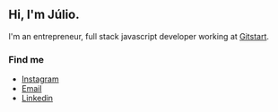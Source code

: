 ## Hi, I'm Júlio.

I'm an entrepreneur, full stack javascript developer working at [Gitstart](https://www.gitstart.com).

### Find me

- [Instagram](https://instagram.com/juliopiubello)
- [Email](mailto::juliopiubellow@gmail.com)
- [Linkedin](https://www.linkedin.com/in/j%C3%BAlio-piubello-295871100/)
